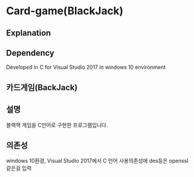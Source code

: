 # Card-game(BlackJack)
Explanation
---
Dependency
---
Developed in C for Visual Studio 2017 in windows 10 environment


카드게임(BackJack)
---

설명
---
블랙잭 게임을 C언어로 구현한 프로그램입니다.

의존성
---
windows 10환경, Visual Studio 2017에서 C 언어 사용의존성에 des등은 openssl같은걸 입력
